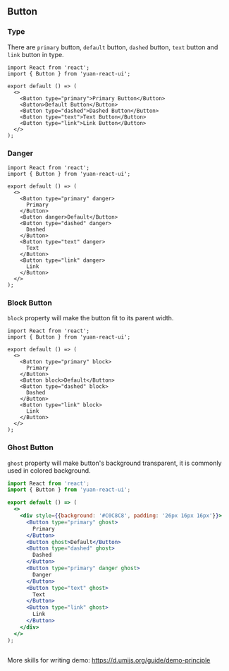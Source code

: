 ---
---

## Button

### Type

There are `primary` button, `default` button, `dashed` button, `text` button and `link` button in type.

```tsx
import React from 'react';
import { Button } from 'yuan-react-ui';

export default () => (
  <>
    <Button type="primary">Primary Button</Button>
    <Button>Default Button</Button>
    <Button type="dashed">Dashed Button</Button>
    <Button type="text">Text Button</Button>
    <Button type="link">Link Button</Button>
  </>
);
```

### Danger

```tsx
import React from 'react';
import { Button } from 'yuan-react-ui';

export default () => (
  <>
    <Button type="primary" danger>
      Primary
    </Button>
    <Button danger>Default</Button>
    <Button type="dashed" danger>
      Dashed
    </Button>
    <Button type="text" danger>
      Text
    </Button>
    <Button type="link" danger>
      Link
    </Button>
  </>
);
```

### Block Button

`block` property will make the button fit to its parent width.

```tsx
import React from 'react';
import { Button } from 'yuan-react-ui';

export default () => (
  <>
    <Button type="primary" block>
      Primary
    </Button>
    <Button block>Default</Button>
    <Button type="dashed" block>
      Dashed
    </Button>
    <Button type="link" block>
      Link
    </Button>
  </>
);
```

### Ghost Button

`ghost` property will make button's background transparent, it is commonly used in colored background.

```jsx
import React from 'react';
import { Button } from 'yuan-react-ui';

export default () => (
  <>
    <div style={{background: '#C0C8C8', padding: '26px 16px 16px'}}>
      <Button type="primary" ghost>
        Primary
      </Button>
      <Button ghost>Default</Button>
      <Button type="dashed" ghost>
        Dashed
      </Button>
      <Button type="primary" danger ghost>
        Danger
      </Button>
      <Button type="text" ghost>
        Text
      </Button>
      <Button type="link" ghost>
        Link
      </Button>
    </div>
  </>
);


```

```css

```


More skills for writing demo: https://d.umijs.org/guide/demo-principle
